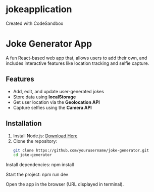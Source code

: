# jokeapplication
Created with CodeSandbox


# Joke Generator App  

A fun React-based web app that, allows users to add their own, and includes interactive features like location tracking and selfie capture.  

## Features  
- Add, edit, and update user-generated jokes  
- Store data using **localStorage**  
- Get user location via the **Geolocation API**  
- Capture selfies using the **Camera API**  

## Installation  
1. Install Node.js: [Download Here](https://nodejs.org/)  
2. Clone the repository:  
   ```bash
   git clone https://github.com/yourusername/joke-generator.git
   cd joke-generator

Install dependencies:
npm install

Start the project:
npm run dev

Open the app in the browser (URL displayed in terminal).
